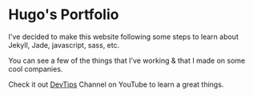 # Hugo's Portfolio

I've decided to make this website following some steps to learn about
 Jekyll, Jade, javascript, sass, etc.

You can see a few of the things that I've working & that I made on some cool companies.

Check it out [DevTips](https://www.youtube.com/user/DevTipsForDesigners/ "Title") Channel on YouTube to learn a great things.

